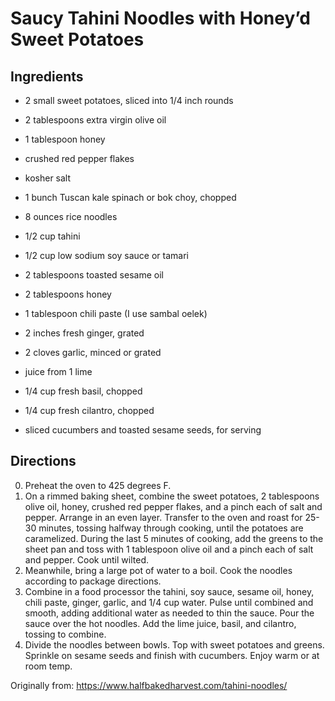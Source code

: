 Saucy Tahini Noodles with Honey’d Sweet Potatoes
=========

Ingredients
-----------
 * 2 small sweet potatoes, sliced into 1/4 inch rounds
 * 2 tablespoons extra virgin olive oil
 * 1 tablespoon honey
 * crushed red pepper flakes
 * kosher salt
 * 1 bunch Tuscan kale spinach or bok choy, chopped

 * 8 ounces rice noodles

 * 1/2 cup tahini
 * 1/2 cup low sodium soy sauce or tamari
 * 2 tablespoons toasted sesame oil
 * 2 tablespoons honey
 * 1 tablespoon chili paste (I use sambal oelek)
 * 2 inches fresh ginger, grated
 * 2 cloves garlic, minced or grated
 * juice from 1 lime
 * 1/4 cup fresh basil, chopped
 * 1/4 cup fresh cilantro, chopped
 * sliced cucumbers and toasted sesame seeds, for serving

Directions
---------
 0. Preheat the oven to 425 degrees F. 
 1. On a rimmed baking sheet, combine the sweet potatoes, 2 tablespoons olive oil, honey, crushed red pepper flakes, and a pinch each of salt and pepper. Arrange in an even layer. Transfer to the oven and roast for 25-30 minutes, tossing halfway through cooking, until the potatoes are caramelized. During the last 5 minutes of cooking, add the greens to the sheet pan and toss with 1 tablespoon olive oil and a pinch each of salt and pepper. Cook until wilted.
 2. Meanwhile, bring a large pot of water to a boil. Cook the noodles according to package directions.
 3. Combine in a food processor the tahini, soy sauce, sesame oil, honey, chili paste, ginger, garlic, and 1/4 cup water. Pulse until combined and smooth, adding additional water as needed to thin the sauce. Pour the sauce over the hot noodles. Add the lime juice, basil, and cilantro, tossing to combine.
 4. Divide the noodles between bowls. Top with sweet potatoes and greens. Sprinkle on sesame seeds and finish with cucumbers. Enjoy warm or at room temp. 

Originally from:
  https://www.halfbakedharvest.com/tahini-noodles/

